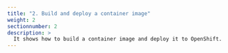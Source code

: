 ```yaml
---
title: "2. Build and deploy a container image"
weight: 2
sectionnumber: 2
description: >
  It shows how to build a container image and deploy it to OpenShift.
---
```


